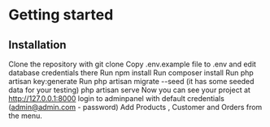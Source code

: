 

# Getting started

## Installation

Clone the repository with git clone
Copy .env.example file to .env and edit database credentials there
Run npm install
Run composer install
Run php artisan key:generate
Run php artisan migrate --seed (it has some seeded data for your testing)
php artisan serve
Now you can see your project at http://127.0.0.1:8000
login to adminpanel with default credentials (admin@admin.com - password)
Add Products , Customer and Orders from the menu.
    

